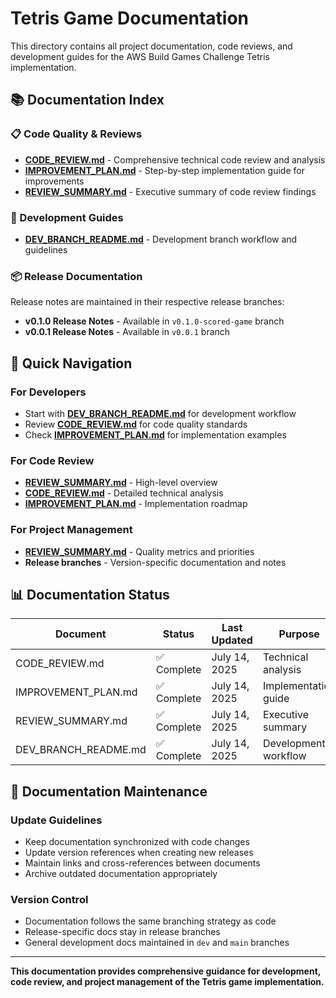 # Tetris Game Documentation

This directory contains all project documentation, code reviews, and development guides for the AWS Build Games Challenge Tetris implementation.

## 📚 **Documentation Index**

### **📋 Code Quality & Reviews**
- **[CODE_REVIEW.md](CODE_REVIEW.md)** - Comprehensive technical code review and analysis
- **[IMPROVEMENT_PLAN.md](IMPROVEMENT_PLAN.md)** - Step-by-step implementation guide for improvements
- **[REVIEW_SUMMARY.md](REVIEW_SUMMARY.md)** - Executive summary of code review findings

### **🌿 Development Guides**
- **[DEV_BRANCH_README.md](DEV_BRANCH_README.md)** - Development branch workflow and guidelines

### **📦 Release Documentation**
Release notes are maintained in their respective release branches:
- **v0.1.0 Release Notes** - Available in `v0.1.0-scored-game` branch
- **v0.0.1 Release Notes** - Available in `v0.0.1` branch

## 🎯 **Quick Navigation**

### **For Developers**
- Start with **[DEV_BRANCH_README.md](DEV_BRANCH_README.md)** for development workflow
- Review **[CODE_REVIEW.md](CODE_REVIEW.md)** for code quality standards
- Check **[IMPROVEMENT_PLAN.md](IMPROVEMENT_PLAN.md)** for implementation examples

### **For Code Review**
- **[REVIEW_SUMMARY.md](REVIEW_SUMMARY.md)** - High-level overview
- **[CODE_REVIEW.md](CODE_REVIEW.md)** - Detailed technical analysis
- **[IMPROVEMENT_PLAN.md](IMPROVEMENT_PLAN.md)** - Implementation roadmap

### **For Project Management**
- **[REVIEW_SUMMARY.md](REVIEW_SUMMARY.md)** - Quality metrics and priorities
- **Release branches** - Version-specific documentation and notes

## 📊 **Documentation Status**

| Document | Status | Last Updated | Purpose |
|----------|--------|--------------|---------|
| CODE_REVIEW.md | ✅ Complete | July 14, 2025 | Technical analysis |
| IMPROVEMENT_PLAN.md | ✅ Complete | July 14, 2025 | Implementation guide |
| REVIEW_SUMMARY.md | ✅ Complete | July 14, 2025 | Executive summary |
| DEV_BRANCH_README.md | ✅ Complete | July 14, 2025 | Development workflow |

## 🔄 **Documentation Maintenance**

### **Update Guidelines**
- Keep documentation synchronized with code changes
- Update version references when creating new releases
- Maintain links and cross-references between documents
- Archive outdated documentation appropriately

### **Version Control**
- Documentation follows the same branching strategy as code
- Release-specific docs stay in release branches
- General development docs maintained in `dev` and `main` branches

---

**This documentation provides comprehensive guidance for development, code review, and project management of the Tetris game implementation.**
